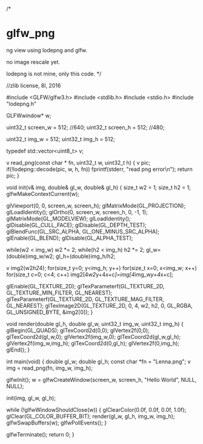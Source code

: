 /*
# glfw_png

ng view using lodepng and glfw.

no image rescale yet.

lodepng is not mine, only this code.
*/

//zlib license, 8l, 2016

#include <GLFW/glfw3.h>
#include <stdlib.h>
#include <stdio.h>
#include "lodepng.h"

GLFWwindow* w;

uint32_t screen_w = 512; //640;
uint32_t screen_h = 512; //480;

uint32_t img_w  = 512;
uint32_t img_h  = 512;

typedef std::vector<uint8_t> v;

v read_png(const char * fn, uint32_t w, uint32_t h)
{
  v pic;
  if(!lodepng::decode(pic, w, h, fn))
    fprintf(stderr, "read png error\n");
  return pic;
}

void init(v& img, double& gl_w, double& gl_h)
{
  size_t w2 = 1;
  size_t h2 = 1;
  glfwMakeContextCurrent(w);

  glViewport(0, 0, screen_w, screen_h);
  glMatrixMode(GL_PROJECTION);
  glLoadIdentity();
  glOrtho(0, screen_w, screen_h, 0, -1, 1);
  glMatrixMode(GL_MODELVIEW);
  glLoadIdentity();
  glDisable(GL_CULL_FACE);
  glDisable(GL_DEPTH_TEST);
  glBlendFunc(GL_SRC_ALPHA, GL_ONE_MINUS_SRC_ALPHA);
  glEnable(GL_BLEND);
  glDisable(GL_ALPHA_TEST);

  while(w2 < img_w)
   w2 *= 2;
  while(h2 < img_h)
   h2 *= 2;
  gl_w=(double)img_w/w2;
  gl_h=(double)img_h/h2;
  
  v img2(w2*h2*4);
  for(size_t y=0; y<img_h; y++)
  for(size_t x=0; x<img_w; x++)
  for(size_t c=0; c<4; c++)
    img2[4*w2*y+4*x+c]=img[4*img_w*y+4*x+c];

  glEnable(GL_TEXTURE_2D);
  glTexParameterf(GL_TEXTURE_2D, GL_TEXTURE_MIN_FILTER, GL_NEAREST);
  glTexParameterf(GL_TEXTURE_2D, GL_TEXTURE_MAG_FILTER, GL_NEAREST);
  glTexImage2D(GL_TEXTURE_2D, 0, 4, w2, h2, 0, GL_RGBA, GL_UNSIGNED_BYTE, &img2[0]);
}

void render(double gl_h, double gl_w, uint32_t img_w, uint32_t img_h)
{
  glBegin(GL_QUADS);
  glTexCoord2d(0,0);
  glVertex2f(0,0);
  glTexCoord2d(gl_w,0);
  glVertex2f(img_w,0);
  glTexCoord2d(gl_w,gl_h);
  glVertex2f(img_w,img_h);
  glTexCoord2d(0,gl_h);
  glVertex2f(0,img_h);
  glEnd();
}

int main(void)
{
  double gl_w;
  double gl_h;
  const char *fn = "Lenna.png";
  v img = read_png(fn, img_w, img_h);

  glfwInit();
  w = glfwCreateWindow(screen_w, screen_h, "Hello World", NULL, NULL);

  init(img, gl_w, gl_h);

  while (!glfwWindowShouldClose(w))
  {
    glClearColor(0.0f, 0.0f, 0.0f, 1.0f);
    glClear(GL_COLOR_BUFFER_BIT);
    render(gl_w, gl_h, img_w, img_h);
    glfwSwapBuffers(w);
    glfwPollEvents();
  }

  glfwTerminate();
  return 0;
}

  
